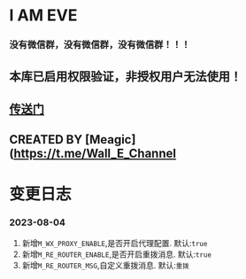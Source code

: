 # I AM EVE

### 没有微信群，没有微信群，没有微信群！！！
## 本库已启用权限验证，非授权用户无法使用！
## [传送门](https://t.me/Wall_E_Channel)
## CREATED BY [Meagic](https://t.me/Wall_E_Channel

# 变更日志
### 2023-08-04
1. 新增`M_WX_PROXY_ENABLE`,是否开启代理配置. 默认:`true`
2. 新增`M_RE_ROUTER_ENABLE`,是否开启重拨消息. 默认:`true`
3. 新增`M_RE_ROUTER_MSG`,自定义重拨消息. 默认:`重拨`
